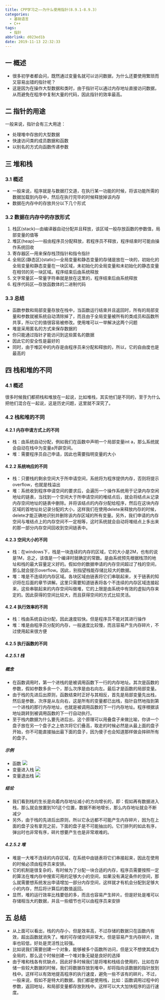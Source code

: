 ```yaml
---
title: CPP学习之——为什么使用指针(8.9.1-8.9.3)
categories:
  - 基础语言
  - C++
tags:
  - 指针
abbrlink: d023ed1b
date: 2019-11-13 22:32:33
---
```

## 一 概述

* 很多初学者都会问，既然通过变量名就可以访问数据，为什么还要使用繁琐而又容易出错的指针呢？
* 这是因为在操作大型数据和类时，由于指针可以通过内存地址直接访问数据，从而避免在程序中复制大量的代码，因此指针的效率最高。  

<!--more-->

## 二 指针的用途

一般来说，指针会有三大用途：  

* 处理堆中存放的大型数据
* 快速访问类的成员数据和函数
* 以别名的方式向函数传递参数

## 三 堆和栈

### 3.1 概述

* 一般来说，程序就是与数据打交道，在执行某一功能的时候，将该功能所需的数据加载到内存中，然后在执行完毕的时候释放掉该内存
* 数据在内存中的存放共分以下几个形式

### 3.2 数据在内存中的存放形式

1.  栈区(stack)—由编译器自动分配并且释放，该区域一般存放函数的参数值，局部变量的值等
2.  堆区(heap)—一般由程序员分配释放，若程序员不释放，程序结束时可能由操作系统回收
3.  寄存器区—用来保存栈顶指针和指令指针
4.  全局区(静态区)(static)—全局变量和静态变量的存储是放在一块的，初始化的全局变量和静态变量在一块区域，未初始化的全局变量和未初始化的静态变量在相邻的另一块区域。程序结束后由系统释放
5.  文字常量区—常量字符串就是放在这里的，程序结束后由系统释放
6.  程序代码区—存放函数体的二进制代码

### 3.3 总结

* 函数参数和局部变量存放在栈中，当函数运行结束并且返回时，所有的局部变量和参数就被系统自动清除掉了，而且由于全局变量被所有的类成员和函数所共享，所以它的值很容易被修改。使用堆可以一举解决这两个问题
* 堆是采用匿名的方式来保存数据的
* 你只能通过指针才能访问到这些匿名的数据
* 因此它的安全性是最好的
* 同时，由于堆区中的内存是由程序员来分配和释放的，所以，它的自由度也是最高的

## 四 栈和堆的不同

### 4.1 概述

很多时候我们都把栈和堆放在一起说，比如堆栈，其实他们是不同的，至于为什么把他们混合在一起说，这是历史问题，这里就不深究了。

### 4.2 栈和堆的不同

#### 4.2.1 内存申请方式上的不同

* 栈：由系统自动分配，例如我们在函数中声明一个局部变量int a，那么系统就会自动在栈中为变量a开辟空间。
* 堆：需要程序员自己申请，因此也需要指明变量的大小

#### 4.2.2 系统响应的不同

* 栈：只要栈的剩余空间大于所申请空间，系统将为程序提供内存，否则将提示overflow，也就是栈溢出
* 堆：系统收到程序申请空间的要求后，会遍历一个操作系统用于记录内存空闲地址的链表，当找到一个空间大于所申请空间的堆结点后，就会将结点从记录内存空间地址的链表中删除。并将该结点的内存分配给程序，然后在这块内存区域的首地址处记录分配的大小，这样我们在使用delete来释放内存的时候，delete才能正确地识别并删除该内存区域的所有变量。另外，我们申请的内存空间与堆结点上的内存空间不一定相等，这时系统就会自动将堆结点上多出来的那一部分内存空间回收到空间链表中。

#### 4.2.3 空间大小的不同

* 栈：在windows下，栈是一块连续的内存的区域，它的大小是2M，也有的说是1M，总之，该值是一个编译时就确定的常数。是由系统预先根据栈顶的地址和栈的最大容量定义好的。假如你的数据申请的内存空间超过了栈的空间，那么就会提示overflow。因此，别指望栈能存储比较大的数据。
* 堆：堆是不连续的内存区域。各块区域由链表将它们串联起来，关于链表的知识将在后面的章节讲解。这里只需要知道链表将各个不连续的内存区域连接起来，这些串联起来的内存空间叫做堆，它的上限是由系统中有效的虚拟内存来定的。因此获得的空间比较大，而且获得空间的方式比较灵活。

#### 4.2.4 执行效率的不同

* 栈：栈由系统自动分配，因此速度较快。但是程序员不能对其进行操作
* 堆：堆是由程序员分配的内存，一般速度比较慢，而且容易产生内存碎片，不过使用起来很方便

#### 4.2.5 执行函数的不同

##### 4.2.5.1 栈 

##### 概念

- 在函数调用时，第一个进栈的是被调用函数下一行的内存地址。其次是函数的参数，假如参数多余一个，那么次序是由右向左。最后才是函数的局部变量。
- 由于栈的先进后出原则，函数结束时正好与其相反，首先是局部变量先出栈，然后是参数，次序是从左向右，这是所有的变量都已出栈，指针自然地指到第一个进栈的那行内存地址，也就是被调用函数的下一行内存地址。程序根据该地址跳转到被调用函数的下一行自动执行。
- 至于栈内数据为什么要先进后出，这个原理可以用叠盘子来做比喻，你讲一个盘子放在另一个盘子之上依次将它们叠高，取走的时候必然是从最上面的盘子开始，你不可能直接抽出最下面的盘子，因为傻子也会知道那样做会摔碎所有的盘子。

##### 示例

* 函数
![][1]
* 变量进入栈
![][2]
* 变量退出栈
![][3]

##### 结论

* 我们看到栈的生长是向着内存地址减小的方向增长的，即：假如再有数据进入栈，那么就会放置到101这个位置，数据不断地增长，那么内存地址就会不断减少
* 另外，由于栈的先进后出原则，所以它永远都不可能产生内存碎片，因为在上面的盘子没有拿完之前，下面的盘子是不可能抽出的。它们排列的如此有序，弹出时也非常有序，碎片想要产生也是非常艰难的。

##### 4.2.5.2 堆

* 堆是一大堆不连续的内存区域，在系统中由链表将它们串接起来，因此在使用的时候必须由程序员来安排。
* 它的机制是很复杂的，有时候为了分配一块合适的内存，程序员需要按照一定的算法在堆内存中搜索可用的足够大小的空间，如果没有满足条件的空间，那么就需要想系统发出申请增加一部分内存空间，这样就才有机会分配到足够大小的内存，然后将计算后的数值返回。
* 显然，堆的运行效率比栈要低的多，而且也容易产生碎片。但是好处是堆可以存储相当大的数据，并且一些细节也可以由程序员来安排

## 五 总结

* 从上面可以看出，栈的内存小，但是效率高，不过存储的数据只在函数内有效，超出函数就消失了。堆的可存储空间非常大，但是容易产生内存碎片，效率也较低，好处是灵活性比较强。
* 比如说我们需要创建一个对象，能够被多个函数所访问，但是又不想使其成为全局的，那么这个时候创建一个堆对象无疑是良好的选择
* 由于堆和栈各有优缺点，因此好多时候我们是将堆和栈结合使用的，比如在存储一些较大数据的时候，我们将数据存放到堆中，却将指向该数据的指针放到栈中。这样可以有效地提高程序的执行速度，避免一些不该有的碎片。不过，一般来说，假如不是特大的数据，我们都是使用栈，比如：函数调用过程中的参数，返回地址，和局部变量都存放到栈中。这样可以大大加快程序的运行速度。


[1]: https://images.pgzxc.com/cpp-graph-zhan-function.png
[2]: https://images.pgzxc.com/cpp-graph-zhan-in.png
[3]:https://images.pgzxc.com/cpp-graph-zhan-out.png